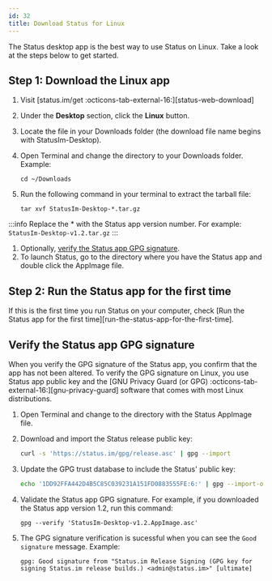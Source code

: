 ```yaml
---
id: 32
title: Download Status for Linux
---
```


The Status desktop app is the best way to use Status on Linux. Take a look at the steps below to get started.

## Step 1: Download the Linux app

1. Visit [status.im/get :octicons-tab-external-16:][status-web-download]
1. Under the **Desktop** section, click the **Linux** button.
1. Locate the file in your Downloads folder (the download file name begins with StatusIm-Desktop).
1. Open Terminal and change the directory to your Downloads folder. Example:

   ```shell
   cd ~/Downloads
   ```

1. Run the following command in your terminal to extract the tarball file:

   ```shell
   tar xvf StatusIm-Desktop-*.tar.gz
   ```

:::info
Replace the \* with the Status app version number. For example: `StatusIm-Desktop-v1.2.tar.gz`
:::

1. Optionally, [verify the Status app GPG signature](#verify-the-status-app-gpg-signature).
1. To launch Status, go to the directory where you have the Status app and double click the AppImage file.

## Step 2: Run the Status app for the first time

If this is the first time you run Status on your computer, check [Run the Status app for the first time][run-the-status-app-for-the-first-time].

## Verify the Status app GPG signature

When you verify the GPG signature of the Status app, you confirm that the app has not been altered. To verify the GPG signature on Linux, you use Status app public key and the [GNU Privacy Guard (or GPG) :octicons-tab-external-16:][gnu-privacy-guard] software that comes with most Linux distributions.

1. Open Terminal and change to the directory with the Status AppImage file.
1. Download and import the Status release public key:

   ```sh
   curl -s 'https://status.im/gpg/release.asc' | gpg --import

   ```

1. Update the GPG trust database to include the Status' public key:

   ```sh
   echo '1DD92FFA442D4B5C85C039231A151FD0883555FE:6:' | gpg --import-ownertrust

   ```

1. Validate the Status app GPG signature. For example, if you downloaded the Status app version 1.2, run this command:

   ```shell
   gpg --verify 'StatusIm-Desktop-v1.2.AppImage.asc'
   ```

1. The GPG signature verification is sucessful when you can see the `Good signature` message. Example:

   ```shell
   gpg: Good signature from "Status.im Release Signing (GPG key for signing Status.im release builds.) <admin@status.im>" [ultimate]
   ```
